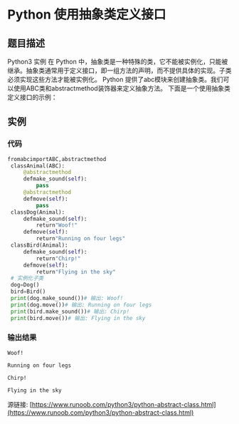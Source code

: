 # Python 使用抽象类定义接口

## 题目描述
Python3 实例
在 Python 中，抽象类是一种特殊的类，它不能被实例化，只能被继承。抽象类通常用于定义接口，即一组方法的声明，而不提供具体的实现。子类必须实现这些方法才能被实例化。
Python 提供了abc模块来创建抽象类。我们可以使用ABC类和abstractmethod装饰器来定义抽象方法。
下面是一个使用抽象类定义接口的示例：

## 实例
### 代码
```python
fromabcimportABC,abstractmethod
 classAnimal(ABC):
     @abstractmethod
     defmake_sound(self):
         pass
     @abstractmethod
     defmove(self):
         pass
 classDog(Animal):
     defmake_sound(self):
         return"Woof!"
     defmove(self):
         return"Running on four legs"
 classBird(Animal):
     defmake_sound(self):
         return"Chirp!"
     defmove(self):
         return"Flying in the sky"
 # 实例化子类
 dog=Dog()
 bird=Bird()
 print(dog.make_sound())# 输出: Woof!
 print(dog.move())# 输出: Running on four legs
 print(bird.make_sound())# 输出: Chirp!
 print(bird.move())# 输出: Flying in the sky
```
### 输出结果
```
Woof!
Running on four legs
Chirp!
Flying in the sky
```
源链接: [https://www.runoob.com/python3/python-abstract-class.html](https://www.runoob.com/python3/python-abstract-class.html)